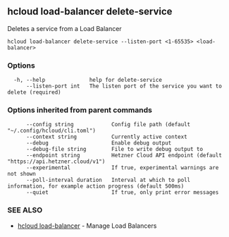 ## hcloud load-balancer delete-service

Deletes a service from a Load Balancer

```
hcloud load-balancer delete-service --listen-port <1-65535> <load-balancer>
```

### Options

```
  -h, --help              help for delete-service
      --listen-port int   The listen port of the service you want to delete (required)
```

### Options inherited from parent commands

```
      --config string            Config file path (default "~/.config/hcloud/cli.toml")
      --context string           Currently active context
      --debug                    Enable debug output
      --debug-file string        File to write debug output to
      --endpoint string          Hetzner Cloud API endpoint (default "https://api.hetzner.cloud/v1")
      --experimental             If true, experimental warnings are not shown
      --poll-interval duration   Interval at which to poll information, for example action progress (default 500ms)
      --quiet                    If true, only print error messages
```

### SEE ALSO

* [hcloud load-balancer](hcloud_load-balancer.md)	 - Manage Load Balancers

